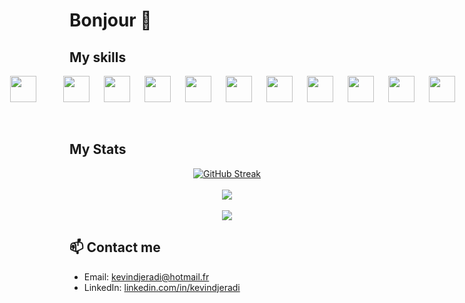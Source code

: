 # Bonjour 👋

## My skills

<div style="display: flex; justify-content: center; align-items: center; gap: 20px;">
    <a href="https://flutter.dev" target="_blank" style="text-decoration: none; display: inline-block; margin: 0 20;">
      <img align="left" src="https://www.wallstreetmobileapps.com/assets/images/services/banner-gif/fluuter-app.gif" height="42" style="display: block;"/>
    </a>
    <a href="https://vuejs.org" target="_blank" style="text-decoration: none; display: inline-block;">
      <img align="left" src="https://upload.wikimedia.org/wikipedia/commons/thumb/9/95/Vue.js_Logo_2.svg/2367px-Vue.js_Logo_2.svg.png" height="42" style="display: block;"/>
    </a>
    <a href="https://www.php.net" target="_blank" style="text-decoration: none; display: inline-block;">
      <img align="left" src="https://upload.wikimedia.org/wikipedia/commons/thumb/2/27/PHP-logo.svg/2560px-PHP-logo.svg.png" height="42" style="display: block;"/>
    </a>
    <a href="https://nodejs.org" target="_blank" style="text-decoration: none; display: inline-block;">
      <img align="left" src="https://upload.wikimedia.org/wikipedia/commons/thumb/d/d9/Node.js_logo.svg/langfr-2560px-Node.js_logo.svg.png" height="42" style="display: block;"/>
    </a>
    <a href="https://laravel.com" target="_blank" style="text-decoration: none; display: inline-block;">
      <img align="left" src="https://assets-v2.lottiefiles.com/a/639784ea-1171-11ee-aea8-735bf223615c/IyZGK6hpdA.gif" height="42" style="display: block;"/>
    </a>
    <a href="https://www.javascript.com" target="_blank" style="text-decoration: none; display: inline-block;">
      <img align="left" src="https://upload.wikimedia.org/wikipedia/commons/thumb/6/6a/JavaScript-logo.png/600px-JavaScript-logo.png" height="42" style="display: block;"/>
    </a>
    <a href="https://kotlinlang.org" target="_blank" style="text-decoration: none; display: inline-block;">
      <img align="left" src="https://img-blog.csdnimg.cn/img_convert/273cc3a18ff3e383ffb9a246aeb96fb5.gif" height="42" style="display: block;"/>
    </a>
    <a href="https://www.mongodb.com" target="_blank" style="text-decoration: none; display: inline-block;">
      <img align="left" src="https://w7.pngwing.com/pngs/956/695/png-transparent-mongodb-original-wordmark-logo-icon-thumbnail.png" height="42" style="display: block;"/>
    </a>
    <a href="https://html.com" target="_blank" style="text-decoration: none; display: inline-block;">
      <img align="left" src="https://upload.wikimedia.org/wikipedia/commons/thumb/6/61/HTML5_logo_and_wordmark.svg/1280px-HTML5_logo_and_wordmark.svg.png" height="42" style="display: block;"/>
    </a>
    <a href="https://www.w3.org/Style/CSS/Overview.en.html" target="_blank" style="text-decoration: none; display: inline-block;">
      <img align="left" src="https://upload.wikimedia.org/wikipedia/commons/thumb/d/d5/CSS3_logo_and_wordmark.svg/800px-CSS3_logo_and_wordmark.svg.png" height="42" style="display: block;"/>
    </a>
    <a href="https://reactjs.org" target="_blank" style="text-decoration: none; display: inline-block;">
      <img align="left" src="https://devtechnosys.com/insights/wp-content/uploads/2023/01/giphy.gif" height="42" style="display: block;"/>
    </a>
  </div>
<br><br>

## My Stats

<div align="center">
  <a href="https://git.io/streak-stats"><img src="https://streak-stats.demolab.com?user=kevindjeradi&theme=radical&border_radius=10&date_format=j%20M%5B%20Y%5D" alt="GitHub Streak" /></a>
</div>
<br/>
<div align="center">
  <a href="https://github.com/anuraghazra/github-readme-stats">
    <img src="https://github-readme-stats.vercel.app/api?username=kevindjeradi&show_icons=true&count_private=true&include_all_commits=true&hide_rank=false&hide=prs,issues,contribs&theme=radical&custom_title=Kevin%20Hamza%27s%20commits%20for%20the%20last%20year&rank_icon=github" />
  </a>
</div>
<br/>
<div align="center">
  <a href="https://github.com/anuraghazra/convoychat">
    <img src="https://github-readme-stats.vercel.app/api/top-langs/?username=kevindjeradi&langs_count=7&layout=donut-vertical&theme=radical&custom_title=Kevin%20Hamza%27s%20langages&card_width=320" />
  </a>
</div>

## 📫 Contact me

- Email: [kevindjeradi@hotmail.fr](mailto:kevindjeradi@hotmail.fr)
- LinkedIn: [linkedin.com/in/kevindjeradi](https://fr.linkedin.com/in/kevin-djeradi-012067105)

<!--
**kevindjeradi/kevindjeradi** is a ✨ _special_ ✨ repository because its `README.md` (this file) appears on your GitHub profile.

Here are some ideas to get you started:

- 🔭 I’m currently working on ...
- 🌱 I’m currently learning ...
- 👯 I’m looking to collaborate on ...
- 🤔 I’m looking for help with ...
- 💬 Ask me about ...
- 📫 How to reach me: ...
- 😄 Pronouns: ...
- ⚡ Fun fact: ...
-->

